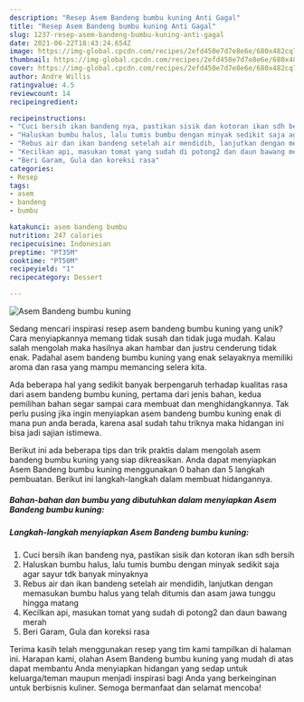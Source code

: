 ```yaml
---
description: "Resep Asem Bandeng bumbu kuning Anti Gagal"
title: "Resep Asem Bandeng bumbu kuning Anti Gagal"
slug: 1237-resep-asem-bandeng-bumbu-kuning-anti-gagal
date: 2021-06-22T18:43:24.654Z
image: https://img-global.cpcdn.com/recipes/2efd450e7d7e8e6e/680x482cq70/asem-bandeng-bumbu-kuning-foto-resep-utama.jpg
thumbnail: https://img-global.cpcdn.com/recipes/2efd450e7d7e8e6e/680x482cq70/asem-bandeng-bumbu-kuning-foto-resep-utama.jpg
cover: https://img-global.cpcdn.com/recipes/2efd450e7d7e8e6e/680x482cq70/asem-bandeng-bumbu-kuning-foto-resep-utama.jpg
author: Andre Willis
ratingvalue: 4.5
reviewcount: 14
recipeingredient:

recipeinstructions:
- "Cuci bersih ikan bandeng nya, pastikan sisik dan kotoran ikan sdh bersih"
- "Haluskan bumbu halus, lalu tumis bumbu dengan minyak sedikit saja agar sayur tdk banyak minyaknya"
- "Rebus air dan ikan bandeng setelah air mendidih, lanjutkan dengan memasukan bumbu halus yang telah ditumis dan asam jawa tunggu hingga matang"
- "Kecilkan api, masukan tomat yang sudah di potong2 dan daun bawang merah"
- "Beri Garam, Gula dan koreksi rasa"
categories:
- Resep
tags:
- asem
- bandeng
- bumbu

katakunci: asem bandeng bumbu 
nutrition: 247 calories
recipecuisine: Indonesian
preptime: "PT35M"
cooktime: "PT50M"
recipeyield: "1"
recipecategory: Dessert

---
```



![Asem Bandeng bumbu kuning](https://img-global.cpcdn.com/recipes/2efd450e7d7e8e6e/680x482cq70/asem-bandeng-bumbu-kuning-foto-resep-utama.jpg)

Sedang mencari inspirasi resep asem bandeng bumbu kuning yang unik? Cara menyiapkannya memang tidak susah dan tidak juga mudah. Kalau salah mengolah maka hasilnya akan hambar dan justru cenderung tidak enak. Padahal asem bandeng bumbu kuning yang enak selayaknya memiliki aroma dan rasa yang mampu memancing selera kita.



Ada beberapa hal yang sedikit banyak berpengaruh terhadap kualitas rasa dari asem bandeng bumbu kuning, pertama dari jenis bahan, kedua pemilihan bahan segar sampai cara membuat dan menghidangkannya. Tak perlu pusing jika ingin menyiapkan asem bandeng bumbu kuning enak di mana pun anda berada, karena asal sudah tahu triknya maka hidangan ini bisa jadi sajian istimewa.


Berikut ini ada beberapa tips dan trik praktis dalam mengolah asem bandeng bumbu kuning yang siap dikreasikan. Anda dapat menyiapkan Asem Bandeng bumbu kuning menggunakan 0 bahan dan 5 langkah pembuatan. Berikut ini langkah-langkah dalam membuat hidangannya.

<!--inarticleads1-->

##### Bahan-bahan dan bumbu yang dibutuhkan dalam menyiapkan Asem Bandeng bumbu kuning:





<!--inarticleads2-->

##### Langkah-langkah menyiapkan Asem Bandeng bumbu kuning:

1. Cuci bersih ikan bandeng nya, pastikan sisik dan kotoran ikan sdh bersih
1. Haluskan bumbu halus, lalu tumis bumbu dengan minyak sedikit saja agar sayur tdk banyak minyaknya
1. Rebus air dan ikan bandeng setelah air mendidih, lanjutkan dengan memasukan bumbu halus yang telah ditumis dan asam jawa tunggu hingga matang
1. Kecilkan api, masukan tomat yang sudah di potong2 dan daun bawang merah
1. Beri Garam, Gula dan koreksi rasa




Terima kasih telah menggunakan resep yang tim kami tampilkan di halaman ini. Harapan kami, olahan Asem Bandeng bumbu kuning yang mudah di atas dapat membantu Anda menyiapkan hidangan yang sedap untuk keluarga/teman maupun menjadi inspirasi bagi Anda yang berkeinginan untuk berbisnis kuliner. Semoga bermanfaat dan selamat mencoba!
